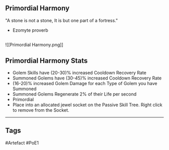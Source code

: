 ## Primordial Harmony
"A stone is not a stone,
It is but one part of a fortress."
- Ezomyte proverb
##
![[Primordial Harmony.png]]
## Primordial Harmony Stats
- Golem Skills have (20-30)% increased Cooldown Recovery Rate
- Summoned Golems have (30-45)% increased Cooldown Recovery Rate
- (16-20)% increased Golem Damage for each Type of Golem you have Summoned
- Summoned Golems Regenerate 2% of their Life per second
- Primordial
- Place into an allocated jewel socket on the Passive Skill Tree. Right click to remove from the Socket.


---
## Tags
#Artefact
#PoE1
